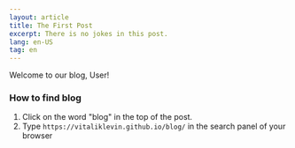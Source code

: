 ```yaml
---
layout: article
title: The First Post
excerpt: There is no jokes in this post.
lang: en-US
tag: en 
---
```


Welcome to our blog, User! 

<h3 class="articlePart">How to find blog</h3>

1. Click on the word "blog" in the top of the post.
2. Type ```https://vitaliklevin.github.io/blog/``` in the search panel of your browser
